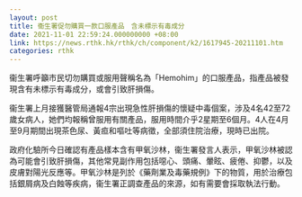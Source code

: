 ```yaml
---
layout: post
title: 衞生署促勿購買一款口服產品　含未標示有毒成分
date: 2021-11-01 22:59:24.000000000 +08:00
link: https://news.rthk.hk/rthk/ch/component/k2/1617945-20211101.htm
categories: rthk
---
```


衞生署呼籲市民切勿購買或服用聲稱名為「Hemohim」的口服產品，指產品被發現含有未標示有毒成分，或會引致肝損傷。

衞生署上月接獲醫管局通報4宗出現急性肝損傷的懷疑中毒個案，涉及4名42至72歲女病人，她們均報稱曾服用有關產品，服用時間介乎2星期至6個月。4人在4月至9月期間出現茶色尿、黃疸和嘔吐等病徵，全部須住院治療，現時已出院。

政府化驗所今日確認有產品樣本含有甲氧沙林，衞生署發言人表示，甲氧沙林被認為可能會引致肝損傷，其他常見副作用包括噁心、頭痛、暈眩、疲倦、抑鬱，以及皮膚對陽光反應等。甲氧沙林是列於《藥劑業及毒藥規例》下的物質，用於治療包括銀屑病及白蝕等疾病，衞生署正調查產品的來源，如有需要會採取執法行動。
